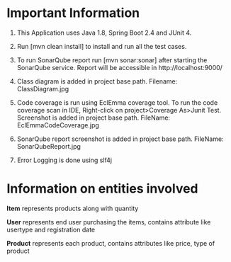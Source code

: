 # Important Information

1. This Application uses Java 1.8, Spring Boot 2.4 and JUnit 4.

2. Run [mvn clean install] to install and run all the test cases.

3. To run SonarQube report run [mvn sonar:sonar] after starting the SonarQube service. Report will be accessible in http://localhost:9000/

4. Class diagram is added in project base path. Filename: ClassDiagram.jpg

5. Code coverage is run using EclEmma coverage tool. To run the code coverage scan in IDE, Right-click on project>Coverage As>Junit Test.
Screenshot is added in project base path. FileName: EclEmmaCodeCoverage.jpg

6. SonarQube report screenshot is added in project base path. FileName: SonarQubeReport.jpg

7. Error Logging is done using slf4j


# Information on entities involved

**Item** represents products along with quantity

**User** represents end user purchasing the items, contains attribute like usertype and registration date

**Product** represents each product, contains attributes like price, type of product